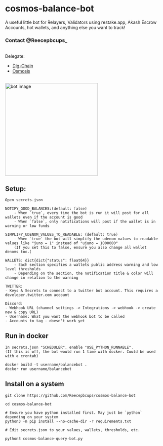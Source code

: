 # cosmos-balance-bot
A useful little bot for Relayers, Validators using restake.app, Akash Escrow Accounts, hot wallets, and anything else you want to track!

### Contact <a src="https://twitter.com/Reecepbcups_">@Reecepbcups_</a>

</br>Delegate:
- [Dig-Chain](https://ping.pub/dig/staking/digvaloper1ms3k4d9j7rzpzmq3d4jg4j4kffldfnq66wxdpj)
- [Osmosis](https://ping.pub/osmosis/staking/osmovaloper18yaulrk9czghegrnykfe4fthl69m488qsrrfdr)

</br>
<img src="https://user-images.githubusercontent.com/31943163/164518627-e950400b-0ee9-4aa6-89b6-2508546f3b9c.png" alt="bot image" width="300"/>

## Setup:
```
Open secrets.json

NOTIFY_GOOD_BALANCES:(default: false)
    - When `true`, every time the bot is run it will post for all wallets even if the account is good
    - When `false`, only notifications will post if the wallet is in warning or low funds

SIMPLIFY_UDENOM_VALUES_TO_READABLE: (default: true)
    - When `true` the bot will simplify the udenom values to readable values like "juno = 1" instead of "ujuno = 1000000"
    (If you set this to false, ensure you also change all wallet denoms too.)

WALLETS: dict{dict{"status": float64}}
    - Each section specifies a wallets public address warning and low level thresholds
    - Depending on the section, the notification title & color will change in relation to the warning

TWITTER:
- Keys & Secrets to connect to a twitter bot account. This requires a developer.twitter.com account

Discord:
- Webhook URL (channel settings -> Integrations -> webhook -> create new & copy URL)
- Username: What you want the webhook bot to be called
- Accounts to tag - doesn't work yet
```

## Run in docker
```
In secrets.json "SCHEDULER", enable "USE_PYTHON_RUNNABLE".
(If this is off, the bot would run 1 time with docker. Could be used with a crontab)

docker build -t username/balancebot .
docker run username/balancebot
```

## Install on a system
```
git clone https://github.com/Reecepbcups/cosmos-balance-bot

cd cosmos-balance-bot

# Ensure you have python installed first. May just be `python` depending on your system
python3 -m pip install --no-cache-dir -r requirements.txt

# Edit secrets.json to your values, wallets, thresholds, etc.

python3 cosmos-balance-query-bot.py

